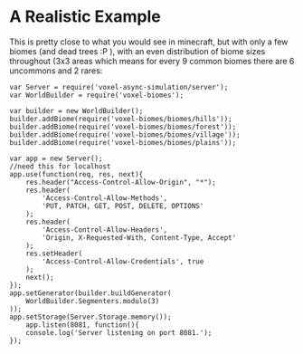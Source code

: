 A Realistic Example
===================
This is pretty close to what you would see in minecraft, but with only a few biomes (and dead trees :P ), with an even distribution of biome sizes throughout (3x3 areas which means for every 9 common biomes there are 6 uncommons and 2 rares:


    var Server = require('voxel-async-simulation/server');
    var WorldBuilder = require('voxel-biomes');

    var builder = new WorldBuilder();
    builder.addBiome(require('voxel-biomes/biomes/hills'));
    builder.addBiome(require('voxel-biomes/biomes/forest'));
    builder.addBiome(require('voxel-biomes/biomes/village'));
    builder.addBiome(require('voxel-biomes/biomes/plains'));

    var app = new Server();
    //need this for localhost
    app.use(function(req, res, next){
        res.header("Access-Control-Allow-Origin", "*");
        res.header(
            'Access-Control-Allow-Methods',
            'PUT, PATCH, GET, POST, DELETE, OPTIONS'
        );
        res.header(
            'Access-Control-Allow-Headers',
            'Origin, X-Requested-With, Content-Type, Accept'
        );
        res.setHeader(
            'Access-Control-Allow-Credentials', true
        );
        next();
    });
    app.setGenerator(builder.buildGenerator(
        WorldBuilder.Segmenters.modulo(3)
    ));
    app.setStorage(Server.Storage.memory());
        app.listen(8081, function(){
        console.log('Server listening on port 8081.');
    });
